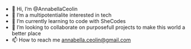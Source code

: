 - 👋 Hi, I’m @AnnabellaCeolin
- 👀 I’m a multipotentialite interested in tech
- 🌱 I’m currently learning to code with SheCodes
- 💞️ I’m looking to collaborate on purposefull projects to make this world a better place
- 📫 How to reach me annabella.ceolin@gmail.com

<!---
AnnabellaCeolin/AnnabellaCeolin is a ✨ special ✨ repository because its `README.md` (this file) appears on your GitHub profile.
You can click the Preview link to take a look at your changes.
--->
